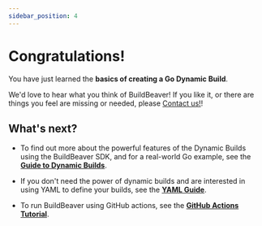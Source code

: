 ```yaml
---
sidebar_position: 4
---
```


# Congratulations!

You have just learned the **basics of creating a Go Dynamic Build**.

We'd love to hear what you think of BuildBeaver! If you like it, or there are things you feel are
missing or needed, please [Contact us!](https://github.com/buildbeaver/buildbeaver/issues)!

## What's next?

- To find out more about the powerful features of the Dynamic Builds using the BuildBeaver SDK, and for a
  real-world Go example, see the **[Guide to Dynamic Builds](../category/guide-to-dynamic-builds)**.

- If you don't need the power of dynamic builds and are interested in using YAML to define your builds,
see the  **[YAML Guide](../category/yaml-guide)**.

- To run BuildBeaver using GitHub actions, see the **[GitHub Actions Tutorial](../category/github-actions)**.
